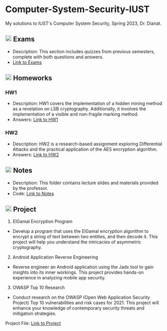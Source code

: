 # Computer-System-Security-IUST
My solutions to IUST's Computer System Security, Spring 2023, Dr. Dianat.

## <img width="20" height="20" src="https://img.icons8.com/wired/64/41b883/test-passed.png" alt="test-passed"/> Exams
- Description: This section includes quizzes from previous semesters, complete with both questions and answers.
- [Link to Exams](https://github.com/lelnazrezaeel/Computer-System-Security-IUST/tree/main/Exams/Final)

## <img width="20" height="20" src="https://img.icons8.com/ios/50/41b883/homework.png" alt="homework"/> Homeworks
### HW1
- Description: HW1 covers the implementation of a hidden mining method as a revelation on LSB cryptography. Additionally, it involves the implementation of a visible and non-fragile marking method.
- Answers: [Link to HW1](https://github.com/lelnazrezaeel/Computer-System-Security-IUST/tree/main/Homeworks/HW1)

### HW2
- Description: HW2 is a research-based assignment exploring Differential Attacks and the practical application of the AES encryption algorithm.
- Answers: [Link to HW2](https://github.com/lelnazrezaeel/Computer-System-Security-IUST/tree/main/Homeworks/HW2)


## <img width="20" height="20" src="https://img.icons8.com/external-smashingstocks-mixed-smashing-stocks/68/41b883/external-Notes-work-from-home-smashingstocks-mixed-smashing-stocks-2.png" alt="Notes"/> Notes
- Description: This folder contains lecture slides and materials provided by the professor.
- Code: [Link to Notes](https://github.com/lelnazrezaeel/Computer-System-Security-IUST/tree/main/Notes)

## <img width="20" height="20" src="https://img.icons8.com/ios/50/41b883/project.png" alt="project"/> Project
1. ElGamal Encryption Program
- Develop a program that uses the ElGamal encryption algorithm to encrypt a string of text between two entities, and then decode it. This project will help you understand the intricacies of asymmetric cryptography.

2. Android Application Reverse Engineering
- Reverse engineer an Android application using the Jadx tool to gain insights into its inner workings. This project provides hands-on experience in analyzing mobile app security.

3. OWASP Top 10 Research
- Conduct research on the OWASP (Open Web Application Security Project) Top 10 vulnerabilities and risk cases for 2021. This project will enhance your knowledge of contemporary security threats and mitigation strategies.

Project File: [Link to Project](https://github.com/lelnazrezaeel/Computer-System-Security-IUST/tree/main/Project)
